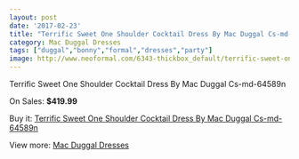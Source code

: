 ```yaml
---
layout: post
date: '2017-02-23'
title: "Terrific Sweet One Shoulder Cocktail Dress By Mac Duggal Cs-md-64589n"
category: Mac Duggal Dresses
tags: ["duggal","bonny","formal","dresses","party"]
image: http://www.neoformal.com/6343-thickbox_default/terrific-sweet-one-shoulder-cocktail-dress-by-mac-duggal-cs-md-64589n.jpg
---
```

Terrific Sweet One Shoulder Cocktail Dress By Mac Duggal Cs-md-64589n

On Sales: **$419.99**
<a href="https://www.neoformal.com/en/mac-duggal-dresses/2314-terrific-sweet-one-shoulder-cocktail-dress-by-mac-duggal-cs-md-64589n.html"><amp-img layout="responsive" width="600" height="600" src="//www.neoformal.com/6343-thickbox_default/terrific-sweet-one-shoulder-cocktail-dress-by-mac-duggal-cs-md-64589n.jpg" alt="Terrific Sweet One Shoulder Cocktail Dress By Mac Duggal Cs-md-64589n 0" /></a>
<a href="https://www.neoformal.com/en/mac-duggal-dresses/2314-terrific-sweet-one-shoulder-cocktail-dress-by-mac-duggal-cs-md-64589n.html"><amp-img layout="responsive" width="600" height="600" src="//www.neoformal.com/6344-thickbox_default/terrific-sweet-one-shoulder-cocktail-dress-by-mac-duggal-cs-md-64589n.jpg" alt="Terrific Sweet One Shoulder Cocktail Dress By Mac Duggal Cs-md-64589n 1" /></a>
<a href="https://www.neoformal.com/en/mac-duggal-dresses/2314-terrific-sweet-one-shoulder-cocktail-dress-by-mac-duggal-cs-md-64589n.html"><amp-img layout="responsive" width="600" height="600" src="//www.neoformal.com/6345-thickbox_default/terrific-sweet-one-shoulder-cocktail-dress-by-mac-duggal-cs-md-64589n.jpg" alt="Terrific Sweet One Shoulder Cocktail Dress By Mac Duggal Cs-md-64589n 2" /></a>
<a href="https://www.neoformal.com/en/mac-duggal-dresses/2314-terrific-sweet-one-shoulder-cocktail-dress-by-mac-duggal-cs-md-64589n.html"><amp-img layout="responsive" width="600" height="600" src="//www.neoformal.com/6346-thickbox_default/terrific-sweet-one-shoulder-cocktail-dress-by-mac-duggal-cs-md-64589n.jpg" alt="Terrific Sweet One Shoulder Cocktail Dress By Mac Duggal Cs-md-64589n 3" /></a>

Buy it: [Terrific Sweet One Shoulder Cocktail Dress By Mac Duggal Cs-md-64589n](https://www.neoformal.com/en/mac-duggal-dresses/2314-terrific-sweet-one-shoulder-cocktail-dress-by-mac-duggal-cs-md-64589n.html "Terrific Sweet One Shoulder Cocktail Dress By Mac Duggal Cs-md-64589n")

View more: [Mac Duggal Dresses](https://www.neoformal.com/en/18-mac-duggal-dresses "Mac Duggal Dresses")